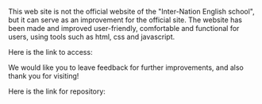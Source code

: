 This web site is not the official website of the "Inter-Nation English school", but it can serve as an improvement for the official site. The website has been made and improved user-friendly, comfortable and functional for users, using tools such as html, css and javascript.

Here is the link to access:

We would like you to leave feedback for further improvements, and also thank you for visiting!

Here is the link for repository:
